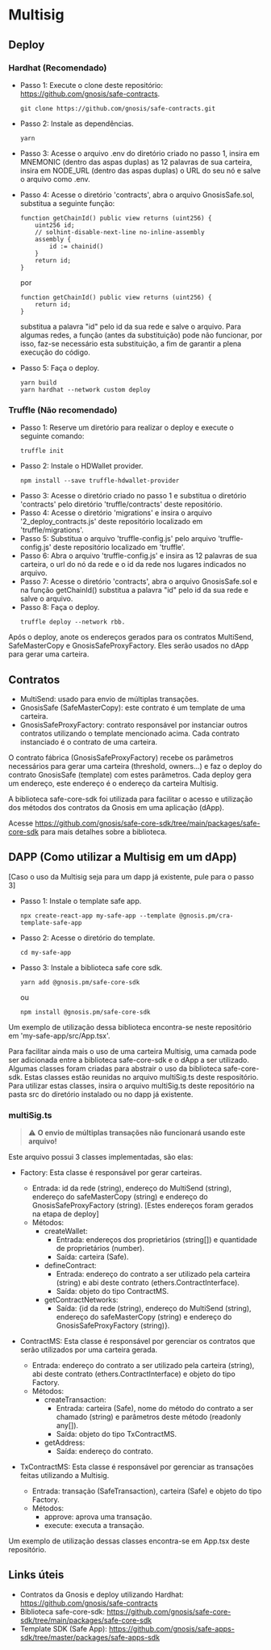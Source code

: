 # Multisig

## Deploy

### Hardhat (Recomendado)

* Passo 1: Execute o clone deste repositório: https://github.com/gnosis/safe-contracts.
    ``` 
    git clone https://github.com/gnosis/safe-contracts.git 
    ```
* Passo 2: Instale as dependências.
    ``` 
    yarn
    ```
* Passo 3: Acesse o arquivo .env do diretório criado no passo 1, insira em MNEMONIC (dentro das aspas duplas) as 12 palavras de sua carteira, insira em NODE_URL (dentro das aspas duplas) o URL do seu nó e salve o arquivo como .env.
* Passo 4: Acesse o diretório 'contracts', abra o arquivo GnosisSafe.sol, substitua a seguinte função: 
    ```
    function getChainId() public view returns (uint256) {
        uint256 id;
        // solhint-disable-next-line no-inline-assembly
        assembly {
            id := chainid()
        }
        return id;
    }
    ``` 
    por
    
    ```
    function getChainId() public view returns (uint256) {
        return id;
    }
    ```
    substitua a palavra "id" pelo id da sua rede e salve o arquivo. Para algumas redes, a função (antes da substituição) pode não funcionar, por isso, faz-se necessário esta substituição, a fim de garantir a plena execução do código.
* Passo 5: Faça o deploy.
    ```
    yarn build
    yarn hardhat --network custom deploy
    ```

### Truffle (Não recomendado)

* Passo 1: Reserve um diretório para realizar o deploy e execute o seguinte comando:
    ```
    truffle init
    ```
* Passo 2: Instale o HDWallet provider.
    ```
    npm install --save truffle-hdwallet-provider
    ```
* Passo 3: Acesse o diretório criado no passo 1 e substitua o diretório 'contracts' pelo diretório 'truffle/contracts' deste repositório.
* Passo 4: Acesse o diretório 'migrations' e insira o arquivo '2_deploy_contracts.js' deste repositório localizado em 'truffle/migrations'.
* Passo 5: Substitua o arquivo 'truffle-config.js' pelo arquivo 'truffle-config.js' deste repositório localizado em 'truffle'.
* Passo 6: Abra o arquivo 'truffle-config.js' e insira as 12 palavras de sua carteira, o url do nó da rede e o id da rede nos lugares indicados no arquivo.
* Passo 7: Acesse o diretório 'contracts', abra o arquivo GnosisSafe.sol e na função getChainId() substitua a palavra "id" pelo id da sua rede e salve o arquivo.
* Passo 8: Faça o deploy.
    ```
    truffle deploy --network rbb.
    ```

Após o deploy, anote os endereços gerados para os contratos MultiSend, SafeMasterCopy e GnosisSafeProxyFactory. Eles serão usados no dApp para gerar uma carteira.

## Contratos

* MultiSend: usado para envio de múltiplas transações.
* GnosisSafe (SafeMasterCopy): este contrato é um template de uma carteira.
* GnosisSafeProxyFactory: contrato responsável por instanciar outros contratos utilizando o template mencionado acima. Cada contrato instanciado é o contrato de uma carteira.

O contrato fábrica (GnosisSafeProxyFactory) recebe os parâmetros necessários para gerar uma carteira (threshold, owners...) e faz o deploy do contrato GnosisSafe (template) com estes parâmetros. Cada deploy gera um endereço, este endereço é o endereço da carteira Multisig.

A biblioteca safe-core-sdk foi utilizada para facilitar o acesso e utilização dos métodos dos contratos da Gnosis em uma aplicação (dApp).

Acesse https://github.com/gnosis/safe-core-sdk/tree/main/packages/safe-core-sdk para mais detalhes sobre a biblioteca.

## DAPP (Como utilizar a Multisig em um dApp)

[Caso o uso da Multisig seja para um dapp já existente, pule para o passo 3]

* Passo 1: Instale o template safe app.
    ```
    npx create-react-app my-safe-app --template @gnosis.pm/cra-template-safe-app
    ```
* Passo 2: Acesse o diretório do template.
    ```
    cd my-safe-app
    ```
* Passo 3: Instale a biblioteca safe core sdk.
    ```
    yarn add @gnosis.pm/safe-core-sdk
    ```
    ou
    ```
    npm install @gnosis.pm/safe-core-sdk
    ```
    
Um exemplo de utilização dessa biblioteca encontra-se neste repositório em 'my-safe-app/src/App.tsx'.

Para facilitar ainda mais o uso de uma carteira Multisig, uma camada pode ser adicionada entre a biblioteca safe-core-sdk e o dApp a ser utilizado. Algumas classes foram criadas para abstrair o uso da biblioteca safe-core-sdk. Estas classes estão reunidas no arquivo multiSig.ts deste respositório. Para utilizar estas classes, insira o arquivo multiSig.ts deste repositório na pasta src do diretório instalado ou no dapp já existente.

### multiSig.ts

> :warning: **O envio de múltiplas transações não funcionará usando este arquivo!**

Este arquivo possui 3 classes implementadas, são elas:
* Factory: Esta classe é responsável por gerar carteiras.
    * Entrada: id da rede (string), endereço do MultiSend (string), endereço do safeMasterCopy (string) e endereço do GnosisSafeProxyFactory (string). [Estes endereços foram gerados na etapa de deploy]
    * Métodos:
        * createWallet:
            * Entrada: endereços dos proprietários (string[]) e quantidade de proprietários (number).
            * Saída: carteira (Safe).
        * defineContract:
            * Entrada: endereço do contrato a ser utilizado pela carteira (string) e abi deste contrato (ethers.ContractInterface).
            * Saída: objeto do tipo ContractMS.
        * getContractNetworks:
            * Saída: {id da rede (string), endereço do MultiSend (string), endereço do safeMasterCopy (string) e endereço do GnosisSafeProxyFactory (string)}.

* ContractMS: Esta classe é responsável por gerenciar os contratos que serão utilizados por uma carteira gerada.
    * Entrada: endereço do contrato a ser utilizado pela carteira (string), abi deste contrato (ethers.ContractInterface) e objeto do tipo Factory.
    * Métodos:
        * createTransaction:
            * Entrada: carteira (Safe), nome do método do contrato a ser chamado (string) e parâmetros deste método (readonly any[]).
            * Saída: objeto do tipo TxContractMS.
        * getAddress:
            * Saída: endereço do contrato.

* TxContractMS: Esta classe é responsável por gerenciar as transações feitas utilizando a Multisig. 
    * Entrada: transação (SafeTransaction), carteira (Safe) e objeto do tipo Factory.
    * Métodos:
        * approve: aprova uma transação.
        * execute: executa a transação.

Um exemplo de utilização dessas classes encontra-se em App.tsx deste repositório.

## Links úteis

* Contratos da Gnosis e deploy utilizando Hardhat: https://github.com/gnosis/safe-contracts
* Biblioteca safe-core-sdk: https://github.com/gnosis/safe-core-sdk/tree/main/packages/safe-core-sdk 
* Template SDK (Safe App): https://github.com/gnosis/safe-apps-sdk/tree/master/packages/safe-apps-sdk
